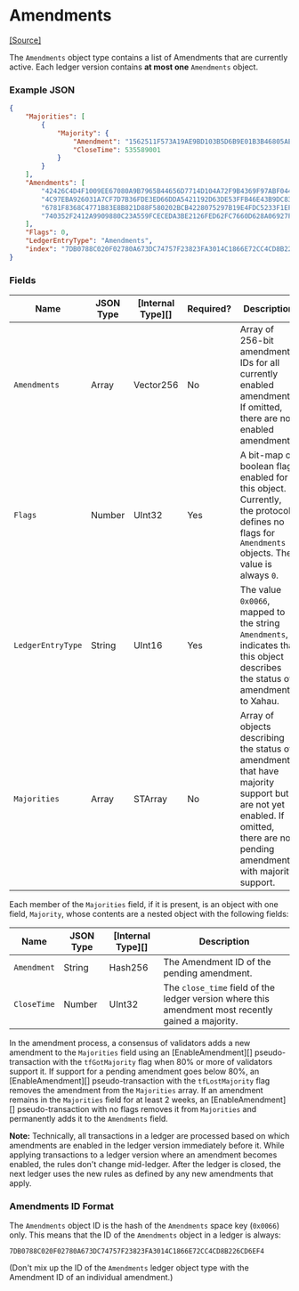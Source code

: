 # Amendments

[\[Source\]](https://github.com/ripple/rippled/blob/master/src/ripple/protocol/impl/LedgerFormats.cpp#L138-L144)

The `Amendments` object type contains a list of Amendments that are currently active. Each ledger version contains **at most one** `Amendments` object.

### Example JSON

```json
{
    "Majorities": [
        {
            "Majority": {
                "Amendment": "1562511F573A19AE9BD103B5D6B9E01B3B46805AEC5D3C4805C902B514399146",
                "CloseTime": 535589001
            }
        }
    ],
    "Amendments": [
        "42426C4D4F1009EE67080A9B7965B44656D7714D104A72F9B4369F97ABF044EE",
        "4C97EBA926031A7CF7D7B36FDE3ED66DDA5421192D63DE53FFB46E43B9DC8373",
        "6781F8368C4771B83E8B821D88F580202BCB4228075297B19E4FDC5233F1EFDC",
        "740352F2412A9909880C23A559FCECEDA3BE2126FED62FC7660D628A06927F11"
    ],
    "Flags": 0,
    "LedgerEntryType": "Amendments",
    "index": "7DB0788C020F02780A673DC74757F23823FA3014C1866E72CC4CD8B226CD6EF4"
}
```

### Fields

| Name              | JSON Type | \[Internal Type]\[] | Required? | Description                                                                                                                                                                 |
| ----------------- | --------- | ------------------- | --------- | --------------------------------------------------------------------------------------------------------------------------------------------------------------------------- |
| `Amendments`      | Array     | Vector256           | No        | Array of 256-bit amendment IDs for all currently enabled amendments. If omitted, there are no enabled amendments.                                                           |
| `Flags`           | Number    | UInt32              | Yes       | A bit-map of boolean flags enabled for this object. Currently, the protocol defines no flags for `Amendments` objects. The value is always `0`.                             |
| `LedgerEntryType` | String    | UInt16              | Yes       | The value `0x0066`, mapped to the string `Amendments`, indicates that this object describes the status of amendments to Xahau.                                              |
| `Majorities`      | Array     | STArray             | No        | Array of objects describing the status of amendments that have majority support but are not yet enabled. If omitted, there are no pending amendments with majority support. |

Each member of the `Majorities` field, if it is present, is an object with one field, `Majority`, whose contents are a nested object with the following fields:

| Name        | JSON Type | \[Internal Type]\[] | Description                                                                                        |
| ----------- | --------- | ------------------- | -------------------------------------------------------------------------------------------------- |
| `Amendment` | String    | Hash256             | The Amendment ID of the pending amendment.                                                         |
| `CloseTime` | Number    | UInt32              | The `close_time` field of the ledger version where this amendment most recently gained a majority. |

In the amendment process, a consensus of validators adds a new amendment to the `Majorities` field using an \[EnableAmendment]\[] pseudo-transaction with the `tfGotMajority` flag when 80% or more of validators support it. If support for a pending amendment goes below 80%, an \[EnableAmendment]\[] pseudo-transaction with the `tfLostMajority` flag removes the amendment from the `Majorities` array. If an amendment remains in the `Majorities` field for at least 2 weeks, an \[EnableAmendment]\[] pseudo-transaction with no flags removes it from `Majorities` and permanently adds it to the `Amendments` field.

**Note:** Technically, all transactions in a ledger are processed based on which amendments are enabled in the ledger version immediately before it. While applying transactions to a ledger version where an amendment becomes enabled, the rules don't change mid-ledger. After the ledger is closed, the next ledger uses the new rules as defined by any new amendments that apply.

### Amendments ID Format

The `Amendments` object ID is the hash of the `Amendments` space key (`0x0066`) only. This means that the ID of the `Amendments` object in a ledger is always:

```
7DB0788C020F02780A673DC74757F23823FA3014C1866E72CC4CD8B226CD6EF4
```

(Don't mix up the ID of the `Amendments` ledger object type with the Amendment ID of an individual amendment.)
